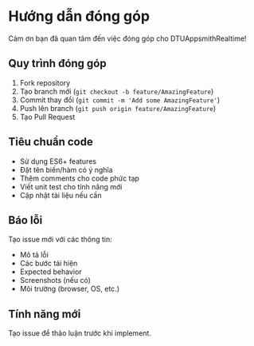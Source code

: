 # Hướng dẫn đóng góp

Cảm ơn bạn đã quan tâm đến việc đóng góp cho DTUAppsmithRealtime!

## Quy trình đóng góp

1. Fork repository
2. Tạo branch mới (`git checkout -b feature/AmazingFeature`)
3. Commit thay đổi (`git commit -m 'Add some AmazingFeature'`)
4. Push lên branch (`git push origin feature/AmazingFeature`)
5. Tạo Pull Request

## Tiêu chuẩn code

- Sử dụng ES6+ features
- Đặt tên biến/hàm có ý nghĩa
- Thêm comments cho code phức tạp
- Viết unit test cho tính năng mới
- Cập nhật tài liệu nếu cần

## Báo lỗi

Tạo issue mới với các thông tin:
- Mô tả lỗi
- Các bước tái hiện
- Expected behavior
- Screenshots (nếu có)
- Môi trường (browser, OS, etc.)

## Tính năng mới

Tạo issue để thảo luận trước khi implement. 